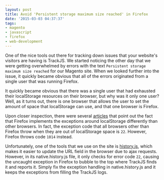 ```yaml
---
layout: post
title: Avoid 'Persistent storage maximum size reached' in Firefox
date: '2015-03-03 04:37:37'
tags:
- magento
- javascript
- firefox
- web-development
---
```


One of the nice tools out there for tracking down issues that your website's visitors are having is TrackJS. We started noticing the other day that we were getting overwhelmed by errors with the text `Persistent storage maximum size reached` for our Magento site. When we looked further into the issue, it quickly became obvious that all of the errors originated from a single user that was running Firefox.

It quickly became obvious that there was a single user that had exhausted their localStorage resources on their browser, but why was it only one user? Well, as it turns out, there is one browser that allows the user to set the amount of space that localStorage can use, and that one browser is Firefox. 

Upon closer inspection, there were several [articles](http://crocodillon.com/blog/always-catch-localstorage-security-and-quota-exceeded-errors) that point out the fact that Firefox implements the exceptions around localStorage differently than other browsers. In fact, the exception code that all browsers other than Firefox throw when they are out of localStorage space is `22`. However, Firefox throws code `1014` instead.

Unfortunately, one of the tools that we use on the site is [history.js](https://github.com/browserstate/history.js/), which makes it easier to update the URL field in the browser due to ajax requests. However, in its native.history.js file, it only checks for error code `22`, causing the uncaught exception in Firefox to bubble to the top where TrackJS finds it and reports it. Simply fix the exception handling in native.history.js and it keeps the exceptions from filling the TrackJS logs.